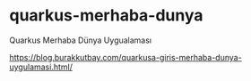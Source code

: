 # quarkus-merhaba-dunya
 Quarkus Merhaba Dünya Uygualaması
 
 https://blog.burakkutbay.com/quarkusa-giris-merhaba-dunya-uygulamasi.html/
